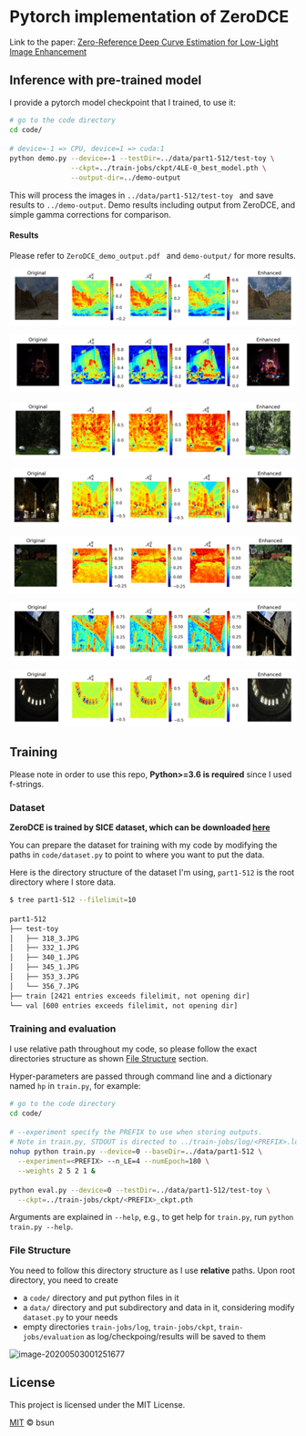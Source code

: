 # Pytorch implementation of ZeroDCE

Link to the paper: [Zero-Reference Deep Curve Estimation for Low-Light Image Enhancement](https://arxiv.org/abs/2001.06826)



## Inference with pre-trained model

I provide a pytorch model checkpoint that I trained, to use it:

```bash
# go to the code directory
cd code/

# device=-1 => CPU, device=1 => cuda:1
python demo.py --device=-1 --testDir=../data/part1-512/test-toy \
               --ckpt=../train-jobs/ckpt/4LE-0_best_model.pth \
               --output-dir=../demo-output
```

This will process the images in `../data/part1-512/test-toy ` and save results to  `../demo-output`. Demo results including output from ZeroDCE, and simple gamma corrections for comparison.  



#### Results

Please refer to `ZeroDCE_demo_output.pdf ` and `demo-output/` for more results.

![res_347_3](docs/res_347_3.jpg)

![res_333_3](docs/res_333_3.jpg)

![res_134_1](docs/res_134_1.jpg)

![res_124_3](docs/res_124_3.jpg)

![res_111_1](docs/res_111_1.jpg)

![res_106_1](docs/res_106_1.jpg)

![res_44_25](docs/res_44_25.jpg)





## Training

Please note in order to use this repo, **Python>=3.6 is required** since I used f-strings.



### Dataset

**ZeroDCE is trained by SICE dataset, which can be downloaded [here](https://github.com/csjcai/SICE)** 

You can prepare the dataset for training with my code by modifying the paths in `code/dataset.py` to point to where you want to put the data. 

Here is the directory structure of the dataset I'm using, `part1-512` is the root directory where I store data.

```bash
$ tree part1-512 --filelimit=10

part1-512
├── test-toy
│   ├── 318_3.JPG
│   ├── 332_1.JPG
│   ├── 340_1.JPG
│   ├── 345_1.JPG
│   ├── 353_3.JPG
│   └── 356_7.JPG
├── train [2421 entries exceeds filelimit, not opening dir]
└── val [600 entries exceeds filelimit, not opening dir]
```



### Training and evaluation

I use relative path throughout my code, so please follow the exact directories structure as shown [File Structure](#file-structure) section.

Hyper-parameters are passed through command line and a dictionary named `hp` in `train.py`, for example:

```bash
# go to the code directory
cd code/

# --experiment specify the PREFIX to use when storing outputs.
# Note in train.py, STDOUT is directed to ../train-jobs/log/<PREFIX>.log, so if program raises errors, you need to find it there. 
nohup python train.py --device=0 --baseDir=../data/part1-512 \
  --experiment=<PREFIX> --n_LE=4 --numEpoch=180 \
  --weights 2 5 2 1 &

python eval.py --device=0 --testDir=../data/part1-512/test-toy \
  --ckpt=../train-jobs/ckpt/<PREFIX>_ckpt.pth
```

Arguments are explained in `--help`, e.g., to get help for `train.py`, run `python train.py --help`.



### File Structure

You need to follow this directory structure as I use **relative** paths. Upon root directory, you need to create

*  a `code/` directory and put python files in it
* a `data/` directory and put subdirectory and data in it, considering modify `dataset.py` to your needs
* empty directories `train-jobs/log`,  `train-jobs/ckpt`, `train-jobs/evaluation` as log/checkpoing/results will be saved to them

![image-20200503001251677](docs/file-structure.png)



## License

This project is licensed under the MIT License.

[MIT](./LICENSE) &copy; bsun

